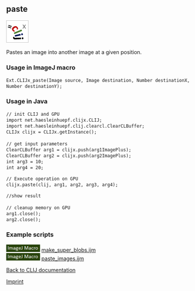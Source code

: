 ## paste
![Image](images/mini_clijx_logo.png)

Pastes an image into another image at a given position.

### Usage in ImageJ macro
```
Ext.CLIJx_paste(Image source, Image destination, Number destinationX, Number destinationY);
```


### Usage in Java
```
// init CLIJ and GPU
import net.haesleinhuepf.clijx.CLIJ;
import net.haesleinhuepf.clij.clearcl.ClearCLBuffer;
CLIJx clijx = CLIJx.getInstance();

// get input parameters
ClearCLBuffer arg1 = clijx.push(arg1ImagePlus);
ClearCLBuffer arg2 = clijx.push(arg2ImagePlus);
int arg3 = 10;
int arg4 = 20;
```

```
// Execute operation on GPU
clijx.paste(clij, arg1, arg2, arg3, arg4);
```

```
//show result

// cleanup memory on GPU
arg1.close();
arg2.close();
```




### Example scripts
<a href="https://github.com/clij/clij-advanced-filters/blob/master/src/main/macro/"><img src="images/language_macro.png" height="20"/></a> [make_super_blobs.ijm](https://github.com/clij/clij-advanced-filters/blob/master/src/main/macro/make_super_blobs.ijm)  
<a href="https://github.com/clij/clij-advanced-filters/blob/master/src/main/macro/"><img src="images/language_macro.png" height="20"/></a> [paste_images.ijm](https://github.com/clij/clij-advanced-filters/blob/master/src/main/macro/paste_images.ijm)  


[Back to CLIJ documentation](https://clij.github.io/)

[Imprint](https://clij.github.io/imprint)
